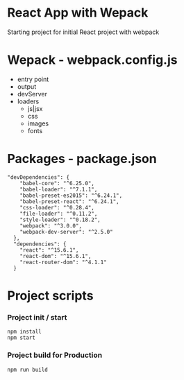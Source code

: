   # React App with Wepack

Starting project for initial React project with webpack



# Wepack - webpack.config.js

* entry point
* output
* devServer
* loaders
    * js|jsx
    * css
    * images
    * fonts


# Packages - package.json


```
"devDependencies": {
    "babel-core": "^6.25.0",
    "babel-loader": "^7.1.1",
    "babel-preset-es2015": "^6.24.1",
    "babel-preset-react": "^6.24.1",
    "css-loader": "^0.28.4",
    "file-loader": "^0.11.2",
    "style-loader": "^0.18.2",
    "webpack": "^3.0.0",
    "webpack-dev-server": "^2.5.0"
  },
  "dependencies": {
    "react": "^15.6.1",
    "react-dom": "^15.6.1",
    "react-router-dom": "^4.1.1"
  }
```


# Project scripts

### Project init / start

```
npm install
npm start
```

### Project build for Production

```
npm run build
```

